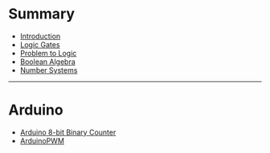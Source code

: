 # Summary
- [Introduction](./Introduction/Intro.md)
- [Logic Gates](./Logic_Gates/Logic_Gates.md)
- [Problem to Logic](./Problem_To_Logic/Problem_To_Logic.md)
- [Boolean Algebra](./Boolean_Algerbra/Boolean_Algebra.md)
- [Number Systems](./Number_Systems/Number_Systems.md)
-----

# Arduino 
<!-- [Arduino 4-bit Binary Counter]
Arduino4BitBinaryCouter/Arduino4BitBinaryCouter.md)
-->
- [Arduino 8-bit Binary Counter](./Arduino8BitBinaryCounter/Ardunino8BitBinaryCounter.md)
- [ArduinoPWM](./ArduinoPWM/ArduinoPWM.md)
<!--
- [7 Segment Display](./SevenSegmentedDisplay/SevenSegmentedDisplay.md)
- [MotorController](./MotorController/MotorController.md)
-->